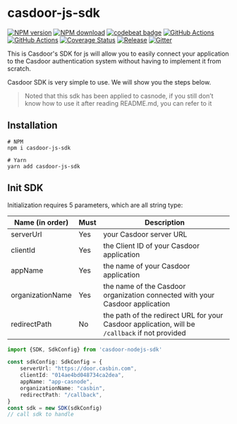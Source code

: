 # casdoor-js-sdk

[![NPM version][npm-image]][npm-url]
[![NPM download][download-image]][download-url]
[![codebeat badge](https://codebeat.co/badges/6f2ad052-7fc8-42e1-b40f-0ca2648530c2)](https://codebeat.co/projects/github-com-casdoor-casdoor-js-sdk-master)
[![GitHub Actions](https://github.com/casdoor/casdoor-js-sdk/actions/workflows/release.yml/badge.svg)](https://github.com/casdoor/casdoor-js-sdk/actions/workflows/release.yml)
[![GitHub Actions](https://github.com/casdoor/casdoor-js-sdk/actions/workflows/build.yml/badge.svg)](https://github.com/casdoor/casdoor-js-sdk/actions/workflows/build.yml)
[![Coverage Status](https://codecov.io/gh/casdoor/casdoor-js-sdk/branch/master/graph/badge.svg)](https://codecov.io/gh/casdoor/casdoor-js-sdk)
[![Release](https://img.shields.io/github/release/casdoor/casdoor-js-sdk.svg)](https://github.com/casdoor/casdoor-js-sdk/releases/latest)
[![Gitter](https://badges.gitter.im/Join%20Chat.svg)](https://gitter.im/casbin/casdoor)

[npm-image]: https://img.shields.io/npm/v/casdoor-js-sdk.svg?style=flat-square

[npm-url]: https://npmjs.com/package/casdoor-js-sdk

[download-image]: https://img.shields.io/npm/dm/casdoor-js-sdk.svg?style=flat-square

[download-url]: https://npmjs.com/package/casdoor-js-sdk
This is Casdoor's SDK for js will allow you to easily connect your application to the Casdoor authentication system
without having to implement it from scratch.

Casdoor SDK is very simple to use. We will show you the steps below.

> Noted that this sdk has been applied to casnode, if you still don’t know how to use it after reading README.md, you can refer to it

## Installation

~~~shell script
# NPM
npm i casdoor-js-sdk

# Yarn
yarn add casdoor-js-sdk
~~~

## Init SDK

Initialization requires 5 parameters, which are all string type:

| Name (in order)  | Must | Description                                         |
| ---------------- | ---- | --------------------------------------------------- |
| serverUrl  | Yes  | your Casdoor server URL               |
| clientId         | Yes  | the Client ID of your Casdoor application                        |
| appName           | Yes  | the name of your Casdoor application |
| organizationName     | Yes  | the name of the Casdoor organization connected with your Casdoor application                    |
| redirectPath     | No  | the path of the redirect URL for your Casdoor application, will be `/callback` if not provided              |

```typescript
import {SDK, SdkConfig} from 'casdoor-nodejs-sdk'

const sdkConfig: SdkConfig = {
    serverUrl: "https://door.casbin.com",
    clientId: "014ae4bd048734ca2dea",
    appName: "app-casnode",
    organizationName: "casbin",
    redirectPath: "/callback",
}
const sdk = new SDK(sdkConfig)
// call sdk to handle
```
